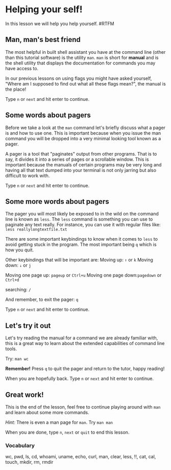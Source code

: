 # Helping your self!

In this lesson we will help you help yourself. #RTFM

## Man, man's best friend

The most helpful in built shell assistant you have at the command line (other
than this tutorial software) is the utility `man`. `man` is short for
**manual** and is the shell utility that displays the documentation for
commands you may have access to.

In our previous lessons on using flags you might have asked yourself, "Where am
I supposed to find out what all these flags mean?", the manual is the place!

Type `n` or `next` and hit enter to continue.

## Some words about pagers

Before we take a look at the `man` command let's briefly discuss what a pager
is and how to use one. This is important because when you issue the man command
you will be dropped into a very minimal looking tool known as a pager.

A pager is a tool that "paginates" output from other programs. That is to say,
it divides it into a series of pages or a scrollable window. This is important
because the manuals of certain programs may be very long and having all that
text dumped into your terminal is not only jarring but also difficult to work
with.

Type `n` or `next` and hit enter to continue.

## Some more words about pagers

The pager you will most likely be exposed to in the wild on the command line is
known as `less`. The `less` command is something you can use to paginate any text
really. For instance, you can use it with regular files like:
`less reallylongtextfile.txt`

There are some important keybindings to know when it comes to `less` to avoid
getting stuck in the program. The most important being `q` which is how you
quit.

Other keybindings that will be important are:
Moving up: `↑` or `k`
Moving down: `↓` or `j`

Moving one page up: `pageup` or `Ctrl+u`
Moving one page down:`pagedown` or `Ctrl+d`

searching: `/`

And remember, to exit the pager: `q`

Type `n` or `next` and hit enter to continue.

## Let's try it out

Let's try reading the manual for a command we are already familiar with, this
is a great way to learn about the extended capabilities of command line tools.

Try:
`man wc`

**Remember!** Press `q` to quit the pager and return to the tutor, happy reading!

When you are hopefully back. Type `n` or `next` and hit enter to continue.

## Great work!

This is the end of the lesson, feel free to continue playing around with `man`
and learn about some more commands.

*Hint:* There is even a man page for `man`. Try `man man`

When you are done, type `n`, `next` or `quit` to end this lesson.

### Vocabulary

wc, pwd, ls, cd, whoami, uname, echo, curl, man, clear, less, !!, cat, cal, touch, mkdir, rm, rmdir
